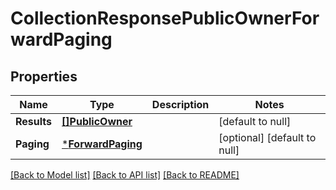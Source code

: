 # CollectionResponsePublicOwnerForwardPaging

## Properties
Name | Type | Description | Notes
------------ | ------------- | ------------- | -------------
**Results** | [**[]PublicOwner**](PublicOwner.md) |  | [default to null]
**Paging** | [***ForwardPaging**](ForwardPaging.md) |  | [optional] [default to null]

[[Back to Model list]](../README.md#documentation-for-models) [[Back to API list]](../README.md#documentation-for-api-endpoints) [[Back to README]](../README.md)

